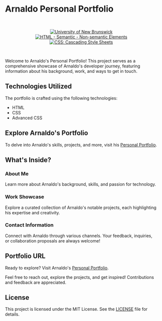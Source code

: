 # Arnaldo Personal Portfolio

<br/>
<p align="center">
    <a href="https://unb.ca/cel/bootcamps/coding.html">
        <img alt="University of New Brunswick" src="https://img.shields.io/static/v1.svg?label=bootcamp&message=UNB&color=red" /></a>
    <a href="https://developer.mozilla.org/en-US/docs/Web/HTML/Element" >
        <img alt="HTML - Semantic - Non-semantic Elements" src="https://img.shields.io/static/v1.svg?label=HTML&message=elements&color=blue" /></a>
    <a href="https://developer.mozilla.org/en-US/docs/Web/CSS" >
        <img alt="CSS: Cascading Style Sheets" src="https://img.shields.io/static/v1.svg?label=CSS&message=advanced&color=yellow" /></a>
</p>
<br/>

Welcome to Arnaldo's Personal Portfolio! This project serves as a comprehensive showcase of Arnaldo's developer journey, featuring information about his background, work, and ways to get in touch.

## Technologies Utilized

The portfolio is crafted using the following technologies:

- HTML
- CSS
- Advanced CSS

## Explore Arnaldo's Portfolio

To delve into Arnaldo's skills, projects, and more, visit his [Personal Portfolio][portfolio].

## What's Inside?

### About Me

Learn more about Arnaldo's background, skills, and passion for technology.

### Work Showcase

Explore a curated collection of Arnaldo's notable projects, each highlighting his expertise and creativity.

### Contact Information

Connect with Arnaldo through various channels. Your feedback, inquiries, or collaboration proposals are always welcome!

## Portfolio URL

Ready to explore? Visit Arnaldo's [Personal Portfolio][portfolio].

Feel free to reach out, explore the projects, and get inspired! Contributions and feedback are appreciated.

## License

This project is licensed under the MIT License. See the [LICENSE][MIT] file for details.

[portfolio]: <https://naturuplift.github.io/arnaldo-portfolio/>
[MIT]: <https://github.com/naturuplift/password-generator/blob/main/LICENSE>

